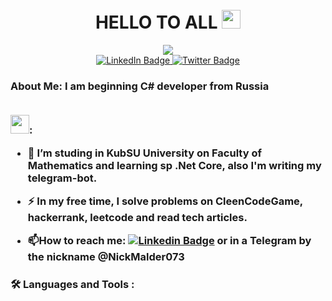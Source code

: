 
 <h1 align = "center">
    <br>  HELLO TO ALL <img src="https://media.giphy.com/media/hvRJCLFzcasrR4ia7z/giphy.gif" width="30px"/>
</h1>
<div id="header" align="center">
  <img src="https://media.giphy.com/media/2xu5zpSV3oqKcCSZ49/giphy.gif"/>
</div>

<div id="badges" align="center">
  <a href="https://www.linkedin.com/in/nikita-baturin-3a2b7a203/">
    <img src="https://img.shields.io/badge/LinkedIn-blue?style=for-the-badge&logo=linkedin&logoColor=white" alt="LinkedIn Badge"/>
  </a>
  <a href="https://twitter.com/NickMalder073">
    <img src="https://img.shields.io/badge/Twitter-blue?style=for-the-badge&logo=twitter&logoColor=white" alt="Twitter Badge"/>
  </a>
  <br><img src="https://komarev.com/ghpvc/?username=NickMalder073"&style=flat-square&color=blue" alt=""/>
</div>
<h3>
About Me:
I am beginning C# developer from Russia

<br><img src="https://media.giphy.com/media/WUlplcMpOCEmTGBtBW/giphy.gif" width="30">:<br>
    
- :telescope: I’m studing in KubSU University on Faculty of Mathematics and learning sp .Net Core, also I'm writing my telegram-bot.

- :zap: In my free time, I solve problems on CleenCodeGame, hackerrank, leetcode and read tech articles.

- :mailbox:How to reach me: [![Linkedin Badge](https://img.shields.io/badge/-Baturin-blue?style=flat&logo=Linkedin&logoColor=white)](https://www.linkedin.com/in/nikita-baturin-3a2b7a203/") or in a Telegram by the nickname @NickMalder073
</h3>
  
### :hammer_and_wrench: Languages and Tools :

